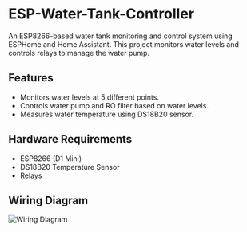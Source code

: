 # ESP-Water-Tank-Controller 

An ESP8266-based water tank monitoring and control system using ESPHome and Home Assistant. This project monitors water levels and controls relays to manage the water pump.

## Features
* Monitors water levels at 5 different points.
* Controls water pump and RO filter based on water levels.
* Measures water temperature using DS18B20 sensor.
## Hardware Requirements
* ESP8266 (D1 Mini)
* DS18B20 Temperature Sensor
* Relays

## Wiring Diagram
![Wiring Diagram]([https://example.com](https://github.com/xicor22/ESP-Water-Tank-Controller/blob/main/schematic.png))
